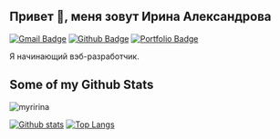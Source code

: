 ﻿## Привет 👋, меня зовут Ирина Александрова
[![Gmail Badge](https://img.shields.io/badge/-myr-irina2@yandex.ru-c14438?style=flat&logo=Gmail&logoColor=white&link=mailto:myr-irina2@yandex.ru)](mailto:myr-irina2@yandex.ru) [![Github Badge](https://img.shields.io/badge/-myririna-grey?style=flat&logo=github&logoColor=white&link=https://github.com/myririna/)](https://www.github.com/myririna/) [![Portfolio Badge](https://img.shields.io/badge/portfolio-web-blue?style=flat&link=https://github.com/myr-irina?tab=repositories/)](https://github.com/myr-irina?tab=repositories/) <p align='left'>Я начинающий вэб-разработчик.</p>
## Some of my Github Stats
<p align=left> <img src=https://komarev.com/ghpvc/?username=myririna alt=myririna /> </p>

[![Github stats](https://github-readme-stats.vercel.app/api?username=myririna&show_icons=true&include_all_commits=true)](https://github.com/myririna/github-readme-stats)
[![Top Langs](https://github-readme-stats.vercel.app/api/top-langs/?username=myririna&layout=compact)](https://github.com/myririna/github-readme-stats)
